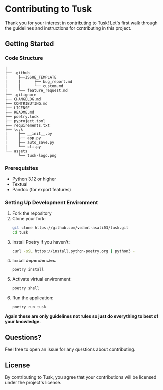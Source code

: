 # Contributing to Tusk

Thank you for your interest in contributing to Tusk! Let's first walk through the guidelines and instructions for contributing in this project.

## Getting Started

### Code Structure
```
|
├── .github
|     ├──ISSUE_TEMPLATE
|     |      ├── bug_report.md
|     |      └── custom.md
|     └── feature_request.md
├── .gitignore
├── CHANGELOG.md
├── CONTRIBUTING.md
├── LICENSE
├── README.md
├── poetry.lock
├── pyproject.toml
├── requirements.txt
├── tusk
|     ├── __init__.py
|     ├── app.py
|     ├── auto_save.py
|     └── cli.py   
└── assets
      └── tusk-logo.png
```

### Prerequisites
- Python 3.12 or higher
- Textual
- Pandoc (for export features)

### Setting Up Development Environment
1. Fork the repository
2. Clone your fork:
   ```bash
   git clone https://github.com/vedant-asati03/tusk.git
   cd tusk
   ```
3. Install Poetry if you haven't:
   ```bash
   curl -sSL https://install.python-poetry.org | python3 -
   ```
4. Install dependencies:
   ```bash
   poetry install
   ```
5. Activate virtual environment:
   ```bash
   poetry shell
   ```
6. Run the application:
   ```bash
   poetry run tusk
   ```

**Again these are only guidelines not rules so just do everything to best of your knowledge.**

## Questions?

Feel free to open an issue for any questions about contributing.

## License

By contributing to Tusk, you agree that your contributions will be licensed under the project's license.
